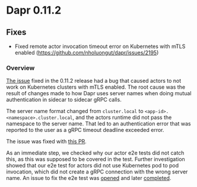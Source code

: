 
# Dapr 0.11.2

## Fixes

* Fixed remote actor invocation timeout error on Kubernetes with mTLS enabled (https://github.com/nholuongut/dapr/issues/2195)

### Overview
[The issue](https://github.com/nholuongut/dapr/issues/2195) fixed in the 0.11.2 release had a bug that caused actors to not work on Kubernetes clusters with mTLS enabled. The root cause was the result of changes made to how Dapr uses server names when doing mutual authentication in sidecar to sidecar gRPC calls.

The server name format changed from `cluster.local` to `<app-id>.<namespace>.cluster.local`, and the actors runtime did not pass the namespace to the server name.
That led to an authentication error that was reported to the user as a gRPC timeout deadline exceeded error.

The issue was fixed with [this PR](https://github.com/nholuongut/dapr/pull/2196).

As an immediate step, we checked why our actor e2e tests did not catch this, as this was supposed to be covered in the test.
Further investigation showed that our e2e test for actors did not use Kubernetes pod to pod invocation, which did not create a gRPC connection with the wrong server name.
An issue to fix the e2e test was [opened](https://github.com/nholuongut/dapr/issues/2197) and later [completed](https://github.com/nholuongut/dapr/pull/2199).